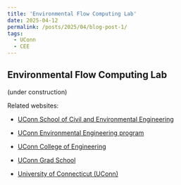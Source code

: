 ```yaml
---
title: 'Environmental Flow Computing Lab'
date: 2025-04-12
permalink: /posts/2025/04/blog-post-1/
tags:
  - UConn 
  - CEE
---
```


 

## Environmental Flow Computing Lab

(under construction)

Related websites:

* [UConn School of Civil and Environmental Engineering](https://cee.engr.uconn.edu/)

* [UConn Environmental Engineering program](https://engineering.uconn.edu/abet/environmental-engineering)

* [UConn College of Engineering](https://engineering.uconn.edu/)

* [UConn Grad School](https://grad.uconn.edu/)

* [University of Connecticut (UConn)](https://uconn.edu/)
